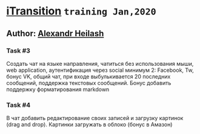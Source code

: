 # [iTransition](https://itransition.by/) `training Jan,2020`
## Author: [Alexandr Heilash](https://www.linkedin.com/in/alexandr-heilash-6b0055173/)
### Task #3

Создать чат на языке направления, чатиться без использования мыши, web application, аутентификация через social минимум 2: Facebook, Tw, бонус VK, общий чат, при входе выбулькивается 20 последних сообщений, поддержка текстовых сообщений. Бонус добавить поддержку форматирования markdown

### Task #4

В чат добавить редактирование своих записей и загрузку картинок (drag and drop). Картинки загружать в облоко (бонус в Амазон)
